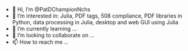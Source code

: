 - 👋 Hi, I’m @PatDChampionNchs
- 👀 I’m interested in: Julia, PDF tags, 508 compliance, PDF libraries in Python, data processing in Julia, desktop and web GUI using Julia
- 🌱 I’m currently learning ...
- 💞️ I’m looking to collaborate on ...
- 📫 How to reach me ...

<!---
PatDChampionNchs/PatDChampionNchs is a ✨ special ✨ repository because its `README.md` (this file) appears on your GitHub profile.
You can click the Preview link to take a look at your changes.
--->
